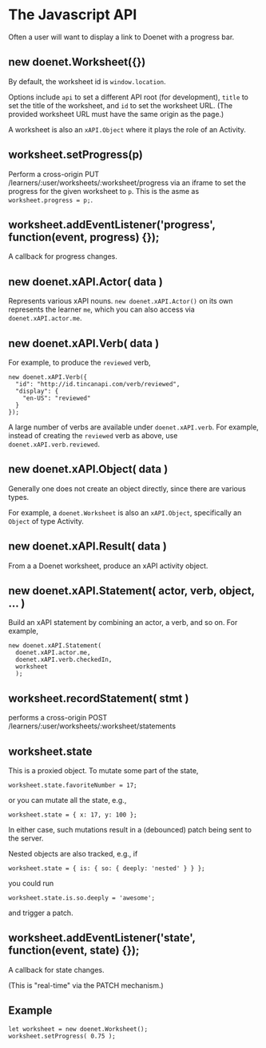 # The Javascript API

Often a user will want to display a link to Doenet with a progress
bar.

## new doenet.Worksheet({}) 

By default, the worksheet id is `window.location`.

Options include `api` to set a different API root (for development),
`title` to set the title of the worksheet, and `id` to set the
worksheet URL.  (The provided worksheet URL must have the same origin
as the page.)

A worksheet is also an `xAPI.Object` where it plays the role of an
Activity.

## worksheet.setProgress(p)

Perform a cross-origin PUT
/learners/:user/worksheets/:worksheet/progress via an iframe to set
the progress for the given worksheet to `p`.  This is the asme as
`worksheet.progress = p;`.

## worksheet.addEventListener('progress', function(event, progress) {});

A callback for progress changes.

## new doenet.xAPI.Actor( data )

Represents various xAPI nouns.  `new doenet.xAPI.Actor()` on its own
represents the learner `me`, which you can also access via `doenet.xAPI.actor.me`.

## new doenet.xAPI.Verb( data )

For example, to produce the `reviewed` verb, 
```
new doenet.xAPI.Verb({
  "id": "http://id.tincanapi.com/verb/reviewed",
  "display": {
    "en-US": "reviewed"
  }
});
```
A large number of verbs are available under `doenet.xAPI.verb`.  For
example, instead of creating the `reviewed` verb as above, use
`doenet.xAPI.verb.reviewed`.

## new doenet.xAPI.Object( data )

Generally one does not create an object directly, since there are various types.

For example, a `doenet.Worksheet` is also an `xAPI.Object`,
specifically an `Object` of type Activity.

## new doenet.xAPI.Result( data )

From a a Doenet worksheet, produce an xAPI activity object.

## new doenet.xAPI.Statement( actor, verb, object, ... )

Build an xAPI statement by combining an actor, a verb, and so on.  For example,
```
new doenet.xAPI.Statement(
  doenet.xAPI.actor.me, 
  doenet.xAPI.verb.checkedIn,
  worksheet
  );
```

## worksheet.recordStatement( stmt ) 

performs a cross-origin POST /learners/:user/worksheets/:worksheet/statements

## worksheet.state

This is a proxied object.  To mutate some part of the state,
```
worksheet.state.favoriteNumber = 17;
```
or you can mutate all the state, e.g.,
```
worksheet.state = { x: 17, y: 100 };
```
In either case, such mutations result in a (debounced) patch being sent to the server.

Nested objects are also tracked, e.g., if
```
worksheet.state = { is: { so: { deeply: 'nested' } } };
```
you could run 
```
worksheet.state.is.so.deeply = 'awesome';
```
and trigger a patch.

## worksheet.addEventListener('state', function(event, state) {});

A callback for state changes.

(This is "real-time" via the PATCH mechanism.)

## Example

```
let worksheet = new doenet.Worksheet();
worksheet.setProgress( 0.75 );
```
